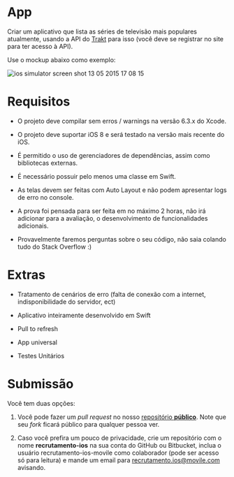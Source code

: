 # App

Criar um aplicativo que lista as séries de televisão mais populares atualmente, usando a API do [Trakt](https://trakt.tv) para isso (você deve se registrar no site para ter acesso à API).

Use o mockup abaixo como exemplo:

![ios simulator screen shot 13 05 2015 17 08 15](https://cloud.githubusercontent.com/assets/4072130/7637675/0481420c-fa46-11e4-8d26-17101571e919.png)


# Requisitos

* O projeto deve compilar sem erros / warnings na versão 6.3.x do Xcode.

* O projeto deve suportar iOS 8 e será testado na versão mais recente do iOS.

* É permitido o uso de gerenciadores de dependências, assim como bibliotecas externas.

* É necessário possuir pelo menos uma classe em Swift.

* As telas devem ser feitas com Auto Layout e não podem apresentar logs de erro no console.

* A prova foi pensada para ser feita em no máximo 2 horas, não irá adicionar para a avaliação, o desenvolvimento de funcionalidades adicionais.

* Provavelmente faremos perguntas sobre o seu código, não saia colando tudo do Stack Overflow :)


# Extras

* Tratamento de cenários de erro (falta de conexão com a internet, indisponibilidade do servidor, ect)

* Aplicativo inteiramente desenvolvido em Swift

* Pull to refresh

* App universal

* Testes Unitários

# Submissão

Você tem duas opções:  

1) Você pode fazer um _pull request_ no nosso [repositório __público__](https://github.com/Movile/recrutamento-ios). Note que seu *fork* ficará público para qualquer pessoa ver.

2) Caso você prefira um pouco de privacidade, crie um repositório com o nome **recrutamento-ios** na sua conta do GitHub ou Bitbucket, inclua o usuário recrutamento-ios-movile como colaborador (pode ser acesso só para leitura) e mande um email para recrutamento.ios@movile.com avisando.
